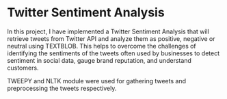 # Twitter Sentiment Analysis

In this project, I have implemented a Twitter Sentiment Analysis that will retrieve tweets from Twitter API and analyze them as positive, negative or neutral using TEXTBLOB.
This helps to overcome the challenges of identifying the sentiments of the tweets often used by businesses to detect sentiment in social data, gauge brand reputation, and understand customers.

TWEEPY and NLTK module were used for gathering tweets and preprocessing the tweets respectively.
